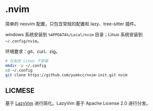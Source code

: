 # .nvim

简单的 neovim 配置，只包含常规的配置和 lazy、tree-sitter 插件。

windows 系统安装到 `%APPDATA%/Local/nvim` 目录；Linux 系统安装到 `~/.config/nvim`。

环境要求：git、curl、zig。

```sh
# 比如在 Linux 下安装
mkdir -p ~/.config
cd ~/.config
git clone https://github.com/yuekcc/nvim-init.git nvim
```

## LICMESE

基于 [LazyVim](https://github.com/LazyVim/LazyVim) 进行简化。LazyVim 基于 Apache License 2.0 进行分发。

